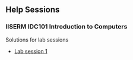 ## Help Sessions

### IISERM IDC101 Introduction to Computers

Solutions for lab sessions
- [Lab session 1](idc101)
